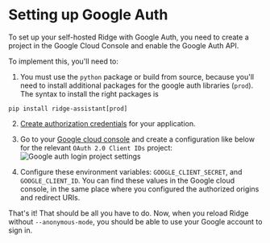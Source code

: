 # Setting up Google Auth

To set up your self-hosted Ridge with Google Auth, you need to create a project in the Google Cloud Console and enable the Google Auth API.


To implement this, you'll need to:
1. You must use the `python` package or build from source, because you'll need to install additional packages for the google auth libraries (`prod`). The syntax to install the right packages is
```
pip install ridge-assistant[prod]
```
2. [Create authorization credentials](https://developers.google.com/identity/sign-in/web/sign-in) for your application.
3. Go to your [Google cloud console](https://console.developers.google.com/apis/credentials) and create a configuration like below for the relevant `OAuth 2.0 Client IDs` project:
![Google auth login project settings](https://github.com/ridge-ai/ridge/assets/65192171/9bcbf6f4-197d-4d0c-973a-c10b1331c892)

4. Configure these environment variables: `GOOGLE_CLIENT_SECRET`, and `GOOGLE_CLIENT_ID`. You can find these values in the Google cloud console, in the same place where you configured the authorized origins and redirect URIs.

That's it! That should be all you have to do. Now, when you reload Ridge without `--anonymous-mode`, you should be able to use your Google account to sign in.
